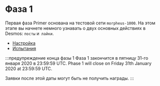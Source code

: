 # Фаза 1
Первая фаза Primer основана на тестовой сети `morpheus-1000`. На этом этапе вы начнете немного узнавать о двух основных действиях в Desmos: `посты` и` лайки`.

- [Настройка](setup/README_RU.md)
- [Испытания](challenges/README_RU.md)

:::предупреждение конца фазы 1 
Фаза 1 закончится в пятницу 31-го января 2020 в 23:59:59 UTC. 
Phase 1 will close on Friday 31th January 2020 at 23:59:59 UTC.  


Заявки после этой даты могут быть не получить награды. :::